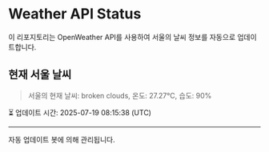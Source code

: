 
# Weather API Status

이 리포지토리는 OpenWeather API를 사용하여 서울의 날씨 정보를 자동으로 업데이트합니다.

## 현재 서울 날씨
> 서울의 현재 날씨: broken clouds, 온도: 27.27°C, 습도: 90%

⏳ 업데이트 시간: 2025-07-19 08:15:38 (UTC)

---
자동 업데이트 봇에 의해 관리됩니다.
